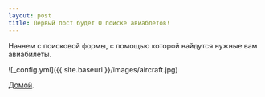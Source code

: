 ```yaml
---
layout: post
title: Первый пост будет О поиске авиаблетов!
---
```


Начнем с поисковой формы, с помощью которой найдутся нужные вам авиабилеты.

![_config.yml]({{ site.baseurl }}/images/aircraft.jpg)

<script src="//www.travelpayouts.com/calendar_widget/iframe.js?marker=65385.&origin=LED&destination=BCN&currency=rub&searchUrl=hydra.aviasales.ru&one_way=false&only_direct=false&locale=ru&period=year&range=7%2C14&width=800" async></script>

[Домой](https://w111.github.com).
